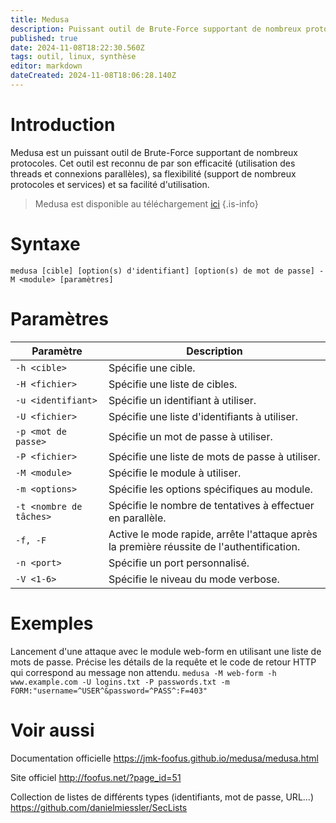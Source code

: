 ```yaml
---
title: Medusa
description: Puissant outil de Brute-Force supportant de nombreux protocoles.
published: true
date: 2024-11-08T18:22:30.560Z
tags: outil, linux, synthèse
editor: markdown
dateCreated: 2024-11-08T18:06:28.140Z
---
```


# Introduction

Medusa est un puissant outil de Brute-Force supportant de nombreux protocoles. Cet outil est reconnu de par son efficacité (utilisation des threads et connexions parallèles), sa flexibilité (support de nombreux protocoles et services) et sa facilité d'utilisation.

> Medusa est disponible au téléchargement [ici](https://github.com/jmk-foofus/medusa)
> {.is-info}

# Syntaxe

`medusa [cible] [option(s) d'identifiant] [option(s) de mot de passe] -M <module> [paramètres]`

# Paramètres

| Paramètre               | Description                                                                               |
| ----------------------- | ----------------------------------------------------------------------------------------- |
| `-h <cible>`            | Spécifie une cible.                                                                       |
| `-H <fichier>`          | Spécifie une liste de cibles.                                                             |
| `-u <identifiant> `     | Spécifie un identifiant à utiliser.                                                       |
| `-U <fichier>`          | Spécifie une liste d'identifiants à utiliser.                                             |
| `-p <mot de passe>`     | Spécifie un mot de passe à utiliser.                                                      |
| `-P <fichier>`          | Spécifie une liste de mots de passe à utiliser.                                           |
| `-M <module>`           | Spécifie le module à utiliser.                                                            |
| `-m <options>`          | Spécifie les options spécifiques au module.                                               |
| `-t <nombre de tâches>` | Spécifie le nombre de tentatives à effectuer en parallèle.                                |
| `-f, -F`                | Active le mode rapide, arrête l'attaque après la première réussite de l'authentification. |
| `-n <port>`             | Spécifie un port personnalisé.                                                            |
| `-V <1-6>`              | Spécifie le niveau du mode verbose.                                                       |

# Exemples

Lancement d'une attaque avec le module web-form en utilisant une liste de mots de passe. Précise les détails de la requête et le code de retour HTTP qui correspond au message
non attendu.
`medusa -M web-form -h www.example.com -U logins.txt -P passwords.txt -m FORM:"username=^USER^&password=^PASS^:F=403"`

# Voir aussi

Documentation officielle
https://jmk-foofus.github.io/medusa/medusa.html

Site officiel
http://foofus.net/?page_id=51

Collection de listes de différents types (identifiants, mot de passe, URL...)
https://github.com/danielmiessler/SecLists
